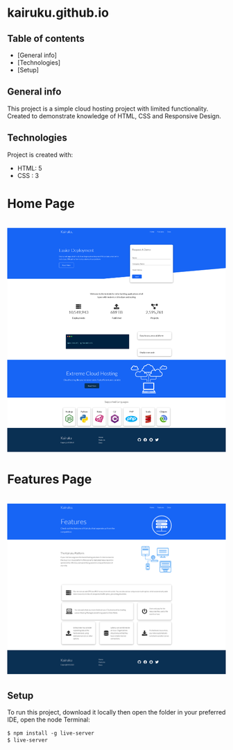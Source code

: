 # kairuku.github.io

## Table of contents
* [General info]
* [Technologies]
* [Setup]

## General info
This project is a simple cloud hosting project with limited functionality. Created to demonstrate knowledge of HTML, CSS and Responsive Design.  
	
## Technologies
Project is created with:
* HTML: 5
* CSS : 3

<h1> Home Page<h1>

<img src="images/Index%20Page.png" width="800px">

<h1> Features Page <h1>
<img src="images/Features.png" width="800px">
	
## Setup
To run this project, download it locally then open the folder in your preferred IDE, open the node Terminal:

```
$ npm install -g live-server
$ live-server
```
